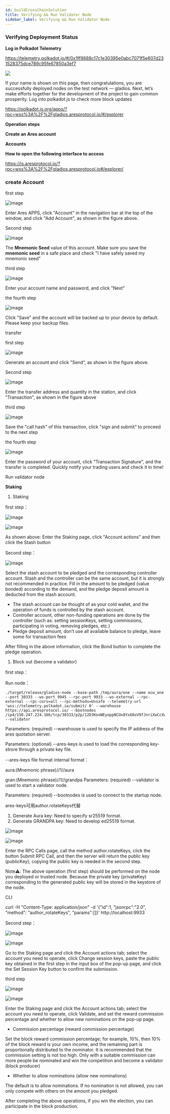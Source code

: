 ```yaml
---
id: buildCrossChainSolution
title: Verifying && Run Validator Node
sidebar_label: Verifying && Run Validator Node
---
```


### Verifying Deployment Status
**Log in Polkadot Telemetry**

https://telemetry.polkadot.io/#/0x1ff9888c17c1e30395e0abc7071f5e607d231528375dce789c95fe67850a3ef7

![](assets/build/95.png)

If your name is shown on this page, then congratulations, you are successfully deployed nodes on the test network — gladios. Next, let’s make efforts together for the development of the project to gain common prosperity.
Log into polkadot.js to check more block updates

https://polkadot.js.org/apps/?rpc=wss%3A%2F%2Fgladios.aresprotocol.io/#/explorer

**Operation steps**

**Create an Ares account**

**Accounts**

**How to open the following interface to access** 

[<u>https://js.aresprotocol.io/?rpc=wss%3A%2F%2Fgladios.aresprotocol.io#/explorer/</u>](https://js.aresprotocol.io/?rpc=wss%3A%2F%2Fgladios.aresprotocol.io#/explorer)

### create Account

first step

![image](https://github.com/aresprotocols/documentation/blob/master/assets/img/11.png?raw=true) 

Enter Ares APPS, click "Account" in the navigation bar at the top of the window, and click "Add Account", as shown in the figure above.

Second step

![image](https://github.com/aresprotocols/documentation/blob/master/assets/img/12.png?raw=true) 

The **Mnemonic Seed** value of this account. Make sure you save the **mnemonic seed** in a safe place and check "I have safely saved my mnemonic seed"

third step

![image](https://github.com/aresprotocols/documentation/blob/master/assets/img/14.png?raw=true) 

Enter your account name and password, and click "Next"

the fourth step

![image](https://github.com/aresprotocols/documentation/blob/master/assets/img/15.png?raw=true) 

Click "Save" and the account will be backed up to your device by default. Please keep your backup files.

transfer

first step

![image](https://github.com/aresprotocols/documentation/blob/master/assets/img/16.png?raw=true) 

Generate an account and click "Send", as shown in the figure above.

Second step

![image](https://github.com/aresprotocols/documentation/blob/master/assets/img/18.png?raw=true) 

Enter the transfer address and quantity in the station, and click "Transaction", as shown in the figure above

third step

![image](https://github.com/aresprotocols/documentation/blob/master/assets/img/19.png?raw=true) 

Save the "call hash" of this transaction, click "sign and submit" to proceed to the next step

the fourth step

![image](https://github.com/aresprotocols/documentation/blob/master/assets/img/21.png?raw=true) 

Enter the password of your account, click "Transaction Signature", and the transfer is completed. Quickly notify your trading users and check it in time!

Run validator node

**Staking**

1.  Staking

first step：

![image](https://github.com/aresprotocols/documentation/blob/master/assets/img/23.png?raw=true) 

![image](https://github.com/aresprotocols/documentation/blob/master/assets/img/24.png?raw=true) 

As shown above: Enter the Staking page, click "Account actions" and then click the Stash button

Second step：

![image](https://github.com/aresprotocols/documentation/blob/master/assets/img/25.png?raw=true) 

Select the stash account to be pledged and the corresponding controller account. Stash and the controller can be the same account, but it is strongly not recommended in practice. Fill in the amount to be pledged (value bonded) according to the demand, and the pledge deposit amount is deducted from the stash account.

* The stash account can be thought of as your cold wallet, and the operation of funds is controlled by the stash account.
* Controller account, other non-funding operations are done by the controller (such as: setting sessionKeys, setting commissions, participating in voting, removing pledges, etc.)
* Pledge deposit amount, don’t use all available balance to pledge, leave some for transaction fees

After filling in the above information, click the Bond button to complete the pledge operation.

1.  Block out (become a validator)

first step：

Run node：

```
./target/release/gladios-node --base-path /tmp/aura/one --name ocw_one --port 30333 --ws-port 9945 --rpc-port 9933 --ws-external --rpc-external --rpc-cors=all --rpc-methods=Unsafe --telemetry-url 'wss://telemetry.polkadot.io/submit/ 0' --warehouse https://api.aresprotocol.io/ --bootnodes /ip4/158.247.224.166/tcp/30333/p2p/12D3KooWEyoppNCUx8Yx66oV9fJnriXwCcXwDDUA2kj6vnc6iDEp --validator
```

Parameters: (required) --warehouse is used to specify the IP address of the ares quotation server.

Parameters: (optional) --ares-keys is used to load the corresponding key-strore through a private key file.

--ares-keys file format internal format：

aura:(Mnemonic phrase)//1//aura

gran:(Mnemonic phrase)//1//grandpa
Parameters: (required) --validator is used to start a validator node.

Parameters: (required) --bootnodes is used to connect to the startup node.

ares-keys可用author.rotateKeys代替

1.  Generate Aura key: Need to specify sr25519 format.
2.  Generate GRANDPA key: Need to develop ed25519 format.

![image](https://github.com/aresprotocols/documentation/blob/master/assets/img/26.png?raw=true) 

![image](https://github.com/aresprotocols/documentation/blob/master/assets/img/27.png?raw=true) 

Enter the RPC Calls page, call the method author.rotateKeys, click the button Submit RPC Call, and then the server will return the public key (publicKey); copying the public key is needed in the second step.

Note⚠️: The above operation (first step) should be performed on the node you deployed or trusted node. Because the private key (privateKey) corresponding to the generated public key will be stored in the keystore of the node.

CLI[<u>​</u>](https://wiki.polkadot.network/docs/maintain-guides-how-to-validate-polkadot#option-2-cli)

curl -H "Content-Type: application/json" -d '{"id":1, "jsonrpc":"2.0", "method": "author_rotateKeys", "params":[]}' http://localhost:9933

Second step：

![image](https://github.com/aresprotocols/documentation/blob/master/assets/img/28.png?raw=true) 

![image](https://github.com/aresprotocols/documentation/blob/master/assets/img/29.png?raw=true) 

Go to the Staking page and click the Account actions tab; select the account you need to operate, click Change session keys, paste the public key obtained in the first step in the input box of the pop-up page, and click the Set Session Key button to confirm the submission.

third step

![image](https://github.com/aresprotocols/documentation/blob/master/assets/img/30.png?raw=true) 

![image](https://github.com/aresprotocols/documentation/blob/master/assets/img/31.png?raw=true) 

Enter the Staking page and click the Account actions tab; select the account you need to operate, click Validate, and set the reward commission percentage and whether to allow new nominations on the pop-up page.

* Commission percentage (reward commission percentage)

Set the block reward commission percentage; for example, 10%, then 10% of the block reward is your own income, and the remaining part is proportionally distributed to the nominator. It is recommended that the commission setting is not too high. Only with a suitable commission can more people be nominated and win the competition and become a validator (block producer)

* Whether to allow nominations (allow new nominations)

The default is to allow nominations. If no nomination is not allowed, you can only compete with others on the amount you pledged.

After completing the above operations, if you win the election, you can participate in the block production.